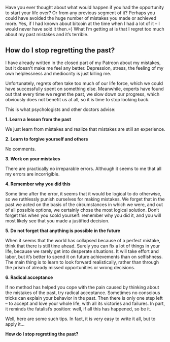Have you ever thought about what would happen if you had the opportunity to start your life over? Or from any previous segment of it? Perhaps you could have avoided the huge number of mistakes you made or achieved more. Yes, if I had known about bitcoin at the time when I had a lot of it – I would never have sold it then.=) What I’m getting at is that I regret too much about my past mistakes and it’s terrible. 

## How do I stop regretting the past?

I have already written in the closed part of my Patreon about my mistakes, but it doesn’t make me feel any better. Depression, stress, the feeling of my own helplessness and mediocrity is just killing me. 

Unfortunately, regrets often take too much of our life force, which we could have successfully spent on something else.  Meanwhile, experts have found out that every time we regret the past, we slow down our progress, which obviously does not benefit us at all, so it is time to stop looking back.

This is what psychologists and other doctors advise:

**1. Learn a lesson from the past**

We just learn from mistakes and realize that mistakes are still an experience.

**2. Learn to forgive yourself and others**

No comments. 

**3. Work on your mistakes**

There are practically no irreparable errors. Although it seems to me that all my errors are incorrigible. 

**4. Remember why you did this**

Some time after the error, it seems that it would be logical to do otherwise, so we ruthlessly punish ourselves for making mistakes. We forget that in the past we acted on the basis of the circumstances in which we were, and out of all possible options, we certainly chose the most logical solution. Don’t forget this when you scold yourself: remember why you did it, and you will most likely see that you made a justified decision.

**5. Do not forget that anything is possible in the future**

When it seems that the world has collapsed because of a perfect mistake, think that there is still time ahead. Surely you can fix a lot of things in your life, because we rarely get into desperate situations. It will take effort and labor, but it’s better to spend it on future achievements than on selfishness. The main thing is to learn to look forward realistically, rather than through the prism of already missed opportunities or wrong decisions.

**6. Radical acceptance**

If no method has helped you cope with the pain caused by thinking about the mistakes of the past, try radical acceptance. Sometimes no conscious tricks can explain your behavior in the past. Then there is only one step left – to accept and love your whole life, with all its victories and failures. In part, it reminds the fatalist’s position: well, if all this has happened, so be it.

Well, here are some such tips. In fact, it is very easy to write it all, but to apply it…

**How do I stop regretting the past?**
